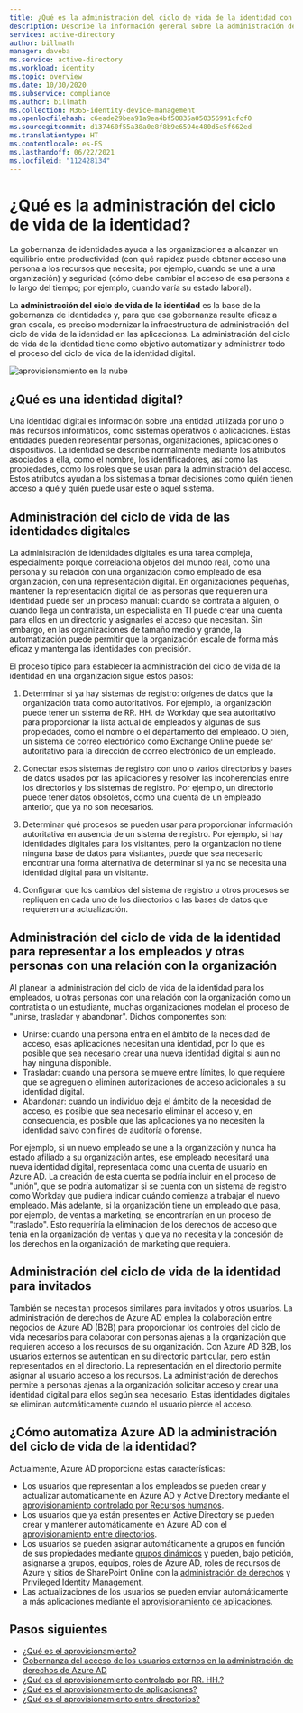 ```yaml
---
title: ¿Qué es la administración del ciclo de vida de la identidad con Azure Active Directory? | Microsoft Docs
description: Describe la información general sobre la administración del ciclo de vida de la identidad.
services: active-directory
author: billmath
manager: daveba
ms.service: active-directory
ms.workload: identity
ms.topic: overview
ms.date: 10/30/2020
ms.subservice: compliance
ms.author: billmath
ms.collection: M365-identity-device-management
ms.openlocfilehash: c6eade29bea91a9ea4bf50835a050356991cfcf0
ms.sourcegitcommit: d137460f55a38a0e8f8b9e6594e480d5e5f662ed
ms.translationtype: HT
ms.contentlocale: es-ES
ms.lasthandoff: 06/22/2021
ms.locfileid: "112428134"
---
```

# <a name="what-is-identity-lifecycle-management"></a>¿Qué es la administración del ciclo de vida de la identidad?

La gobernanza de identidades ayuda a las organizaciones a alcanzar un equilibrio entre productividad (con qué rapidez puede obtener acceso una persona a los recursos que necesita; por ejemplo, cuando se une a una organización) y seguridad (cómo debe cambiar el acceso de esa persona a lo largo del tiempo; por ejemplo, cuando varía su estado laboral).

La **administración del ciclo de vida de la identidad** es la base de la gobernanza de identidades y, para que esa gobernanza resulte eficaz a gran escala, es preciso modernizar la infraestructura de administración del ciclo de vida de la identidad en las aplicaciones. La administración del ciclo de vida de la identidad tiene como objetivo automatizar y administrar todo el proceso del ciclo de vida de la identidad digital. 

![aprovisionamiento en la nube](media/what-is-provisioning/cloud-1.png)

## <a name="what-is-a-digital-identity"></a>¿Qué es una identidad digital?

Una identidad digital es información sobre una entidad utilizada por uno o más recursos informáticos, como sistemas operativos o aplicaciones. Estas entidades pueden representar personas, organizaciones, aplicaciones o dispositivos.  La identidad se describe normalmente mediante los atributos asociados a ella, como el nombre, los identificadores, así como las propiedades, como los roles que se usan para la administración del acceso.  Estos atributos ayudan a los sistemas a tomar decisiones como quién tienen acceso a qué y quién puede usar este o aquel sistema.  

## <a name="managing-the-lifecycle-of-digital-identities"></a>Administración del ciclo de vida de las identidades digitales

La administración de identidades digitales es una tarea compleja, especialmente porque correlaciona objetos del mundo real, como una persona y su relación con una organización como empleado de esa organización, con una representación digital.    En organizaciones pequeñas, mantener la representación digital de las personas que requieren una identidad puede ser un proceso manual: cuando se contrata a alguien, o cuando llega un contratista, un especialista en TI puede crear una cuenta para ellos en un directorio y asignarles el acceso que necesitan.  Sin embargo, en las organizaciones de tamaño medio y grande, la automatización puede permitir que la organización escale de forma más eficaz y mantenga las identidades con precisión.

El proceso típico para establecer la administración del ciclo de vida de la identidad en una organización sigue estos pasos:

1. Determinar si ya hay sistemas de registro: orígenes de datos que la organización trata como autoritativos.  Por ejemplo, la organización puede tener un sistema de RR. HH. de Workday que sea autoritativo para proporcionar la lista actual de empleados y algunas de sus propiedades, como el nombre o el departamento del empleado.  O bien, un sistema de correo electrónico como Exchange Online puede ser autoritativo para la dirección de correo electrónico de un empleado.

2. Conectar esos sistemas de registro con uno o varios directorios y bases de datos usados por las aplicaciones y resolver las incoherencias entre los directorios y los sistemas de registro. Por ejemplo, un directorio puede tener datos obsoletos, como una cuenta de un empleado anterior, que ya no son necesarios. 

3. Determinar qué procesos se pueden usar para proporcionar información autoritativa en ausencia de un sistema de registro.  Por ejemplo, si hay identidades digitales para los visitantes, pero la organización no tiene ninguna base de datos para visitantes, puede que sea necesario encontrar una forma alternativa de determinar si ya no se necesita una identidad digital para un visitante.

4. Configurar que los cambios del sistema de registro u otros procesos se repliquen en cada uno de los directorios o las bases de datos que requieren una actualización.

## <a name="identity-lifecycle-management-for-representing-employees-and-other-individuals-with-an-organizational-relationship"></a>Administración del ciclo de vida de la identidad para representar a los empleados y otras personas con una relación con la organización

Al planear la administración del ciclo de vida de la identidad para los empleados, u otras personas con una relación con la organización como un contratista o un estudiante, muchas organizaciones modelan el proceso de "unirse, trasladar y abandonar".  Dichos componentes son:
    
   - Unirse: cuando una persona entra en el ámbito de la necesidad de acceso, esas aplicaciones necesitan una identidad, por lo que es posible que sea necesario crear una nueva identidad digital si aún no hay ninguna disponible.
   - Trasladar: cuando una persona se mueve entre límites, lo que requiere que se agreguen o eliminen autorizaciones de acceso adicionales a su identidad digital.
   - Abandonar: cuando un individuo deja el ámbito de la necesidad de acceso, es posible que sea necesario eliminar el acceso y, en consecuencia, es posible que las aplicaciones ya no necesiten la identidad salvo con fines de auditoría o forense.

Por ejemplo, si un nuevo empleado se une a la organización y nunca ha estado afiliado a su organización antes, ese empleado necesitará una nueva identidad digital, representada como una cuenta de usuario en Azure AD.  La creación de esta cuenta se podría incluir en el proceso de "unión", que se podría automatizar si se cuenta con un sistema de registro como Workday que pudiera indicar cuándo comienza a trabajar el nuevo empleado.  Más adelante, si la organización tiene un empleado que pasa, por ejemplo, de ventas a marketing, se encontrarían en un proceso de "traslado".  Esto requeriría la eliminación de los derechos de acceso que tenía en la organización de ventas y que ya no necesita y la concesión de los derechos en la organización de marketing que requiera.

## <a name="identity-lifecycle-management-for-guests"></a>Administración del ciclo de vida de la identidad para invitados

También se necesitan procesos similares para invitados y otros usuarios.  La administración de derechos de Azure AD emplea la colaboración entre negocios de Azure AD (B2B) para proporcionar los controles del ciclo de vida necesarios para colaborar con personas ajenas a la organización que requieren acceso a los recursos de su organización. Con Azure AD B2B, los usuarios externos se autentican en su directorio particular, pero están representados en el directorio. La representación en el directorio permite asignar al usuario acceso a los recursos.  La administración de derechos permite a personas ajenas a la organización solicitar acceso y crear una identidad digital para ellos según sea necesario. Estas identidades digitales se eliminan automáticamente cuando el usuario pierde el acceso.  

## <a name="how-does-azure-ad-automate-identity-lifecycle-management"></a>¿Cómo automatiza Azure AD la administración del ciclo de vida de la identidad?

Actualmente, Azure AD proporciona estas características:

* Los usuarios que representan a los empleados se pueden crear y actualizar automáticamente en Azure AD y Active Directory mediante el [aprovisionamiento controlado por Recursos humanos](what-is-hr-driven-provisioning.md).
* Los usuarios que ya están presentes en Active Directory se pueden crear y mantener automáticamente en Azure AD con el [aprovisionamiento entre directorios](what-is-inter-directory-provisioning.md).
* Los usuarios se pueden asignar automáticamente a grupos en función de sus propiedades mediante [grupos dinámicos](../external-identities/use-dynamic-groups.md#what-are-dynamic-groups) y pueden, bajo petición, asignarse a grupos, equipos, roles de Azure AD, roles de recursos de Azure y sitios de SharePoint Online con la [administración de derechos](entitlement-management-scenarios.md) y [Privileged Identity Management](../privileged-identity-management/pim-configure.md).
* Las actualizaciones de los usuarios se pueden enviar automáticamente a más aplicaciones mediante el [aprovisionamiento de aplicaciones](what-is-app-provisioning.md).

## <a name="next-steps"></a>Pasos siguientes 

- [¿Qué es el aprovisionamiento?](what-is-provisioning.md)
- [Gobernanza del acceso de los usuarios externos en la administración de derechos de Azure AD](./entitlement-management-external-users.md)
- [¿Qué es el aprovisionamiento controlado por RR. HH.?](what-is-hr-driven-provisioning.md)
- [¿Qué es el aprovisionamiento de aplicaciones?](what-is-app-provisioning.md)
- [¿Qué es el aprovisionamiento entre directorios?](what-is-inter-directory-provisioning.md)